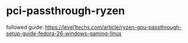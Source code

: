 # pci-passthrough-ryzen

followed guide: https://level1techs.com/article/ryzen-gpu-passthrough-setup-guide-fedora-26-windows-gaming-linux
